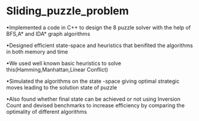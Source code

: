 # Sliding_puzzle_problem

•Implemented a code in C++ to design the 8 puzzle solver with the help of BFS,A* and IDA* graph algorithms


•Designed efficient state-space and heuristics that benifited the algorithms in both memory and time



•We used well known basic heuristics to solve this(Hamming,Manhattan,Linear Conflict)


•Simulated the algorithms on the state -space giving optimal strategic moves leading to the solution state of puzzle



•Also found whether final state can be achieved or not using Inversion Count and devised benchmarks to increase efficiency by comparing the optimality of different algorithms
